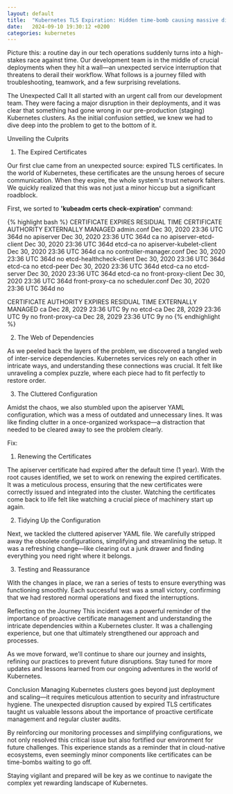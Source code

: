 ```yaml
---
layout: default
title:  "Kubernetes TLS Expiration: Hidden time-bomb causing massive disruption"
date:   2024-09-10 19:30:12 +0200
categories: kubernetes
---
```

Picture this: a routine day in our tech operations suddenly turns into a high-stakes race against time. Our development team is in the middle of crucial deployments when they hit a wall—an unexpected service interruption that threatens to derail their workflow. What follows is a journey filled with troubleshooting, teamwork, and a few surprising revelations.

The Unexpected Call
It all started with an urgent call from our development team. They were facing a major disruption in their deployments, and it was clear that something had gone wrong in our pre-production (staging) Kubernetes clusters. As the initial confusion settled, we knew we had to dive deep into the problem to get to the bottom of it.


Unveiling the Culprits
1. The Expired Certificates

Our first clue came from an unexpected source: expired TLS certificates. In the world of Kubernetes, these certificates are the unsung heroes of secure communication. When they expire, the whole system's trust network falters. We quickly realized that this was not just a minor hiccup but a significant roadblock.

First, we sorted to **'kubeadm certs check-expiration'** command:

{% highlight bash %}
CERTIFICATE                EXPIRES                  RESIDUAL TIME   CERTIFICATE AUTHORITY   EXTERNALLY MANAGED
admin.conf                 Dec 30, 2020 23:36 UTC   364d                                    no
apiserver                  Dec 30, 2020 23:36 UTC   364d            ca                      no
apiserver-etcd-client      Dec 30, 2020 23:36 UTC   364d            etcd-ca                 no
apiserver-kubelet-client   Dec 30, 2020 23:36 UTC   364d            ca                      no
controller-manager.conf    Dec 30, 2020 23:36 UTC   364d                                    no
etcd-healthcheck-client    Dec 30, 2020 23:36 UTC   364d            etcd-ca                 no
etcd-peer                  Dec 30, 2020 23:36 UTC   364d            etcd-ca                 no
etcd-server                Dec 30, 2020 23:36 UTC   364d            etcd-ca                 no
front-proxy-client         Dec 30, 2020 23:36 UTC   364d            front-proxy-ca          no
scheduler.conf             Dec 30, 2020 23:36 UTC   364d                                    no

CERTIFICATE AUTHORITY   EXPIRES                  RESIDUAL TIME   EXTERNALLY MANAGED
ca                      Dec 28, 2029 23:36 UTC   9y              no
etcd-ca                 Dec 28, 2029 23:36 UTC   9y              no
front-proxy-ca          Dec 28, 2029 23:36 UTC   9y              no
{% endhighlight %}





2. The Web of Dependencies

As we peeled back the layers of the problem, we discovered a tangled web of inter-service dependencies. Kubernetes services rely on each other in intricate ways, and understanding these connections was crucial. It felt like unraveling a complex puzzle, where each piece had to fit perfectly to restore order.

3. The Cluttered Configuration

Amidst the chaos, we also stumbled upon the apiserver YAML configuration, which was a mess of outdated and unnecessary lines. It was like finding clutter in a once-organized workspace—a distraction that needed to be cleared away to see the problem clearly.

Fix:
1. Renewing the Certificates

The apiserver certificate had expired after the default time (1 year).
With the root causes identified, we set to work on renewing the expired certificates. It was a meticulous process, ensuring that the new certificates were correctly issued and integrated into the cluster. Watching the certificates come back to life felt like watching a crucial piece of machinery start up again.

2. Tidying Up the Configuration

Next, we tackled the cluttered apiserver YAML file. We carefully stripped away the obsolete configurations, simplifying and streamlining the setup. It was a refreshing change—like clearing out a junk drawer and finding everything you need right where it belongs.

3. Testing and Reassurance

With the changes in place, we ran a series of tests to ensure everything was functioning smoothly. Each successful test was a small victory, confirming that we had restored normal operations and fixed the interruptions.

Reflecting on the Journey
This incident was a powerful reminder of the importance of proactive certificate management and understanding the intricate dependencies within a Kubernetes cluster. It was a challenging experience, but one that ultimately strengthened our approach and processes.

As we move forward, we’ll continue to share our journey and insights, refining our practices to prevent future disruptions. Stay tuned for more updates and lessons learned from our ongoing adventures in the world of Kubernetes.

Conclusion
Managing Kubernetes clusters goes beyond just deployment and scaling—it requires meticulous attention to security and infrastructure hygiene. The unexpected disruption caused by expired TLS certificates taught us valuable lessons about the importance of proactive certificate management and regular cluster audits.

By reinforcing our monitoring processes and simplifying configurations, we not only resolved this critical issue but also fortified our environment for future challenges. This experience stands as a reminder that in cloud-native ecosystems, even seemingly minor components like certificates can be time-bombs waiting to go off.

Staying vigilant and prepared will be key as we continue to navigate the complex yet rewarding landscape of Kubernetes.